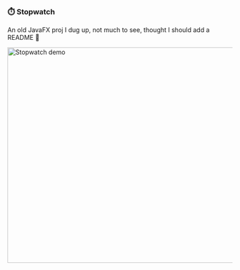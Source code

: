 ### ⏱️ Stopwatch

An old JavaFX proj I dug up, not much to see, thought I should add a README 🎉

<p align="">
  <img src="demo.gif" alt="Stopwatch demo" width="727" height="484">
</p>
